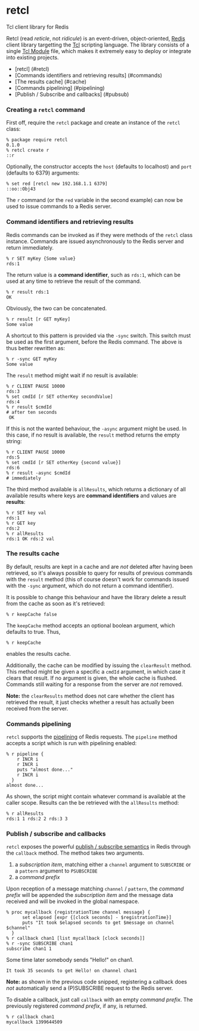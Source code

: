 retcl
=====

Tcl client library for Redis

Retcl (read *reticle*, not *ridicule*) is an event-driven, object-oriented, <a href="http://redis.io">Redis</a> client library targetting the <a href="http://tcl.tk">Tcl</a> scripting language.
The library consists of a single <a href="http://tcl.tk/man/tcl8.6/TclCmd/tm.htm#M9">Tcl Module</a> file, which makes it extremely easy to deploy or integrate into existing projects. 

* [retcl] (#retcl)
* [Commands identifiers and retrieving results] (#commands)
* [The results cache] (#cache)
* [Commands pipelining] (#pipelining)
* [Publish / Subscribe and callbacks] (#pubsub)

<a name="retcl"></a>
### Creating a `retcl` command

First off, require the `retcl` package and create an instance of the `retcl`
class:

    % package require retcl
    0.1.0
    % retcl create r
    ::r

Optionally, the constructor accepts the `host` (defaults to localhost) and `port`
(defaults to 6379) arguments:

    % set red [retcl new 192.168.1.1 6379]
    ::oo::Obj43

The `r` command (or the `red` variable in the second example) can now be used to issue commands to a Redis server.


<a name="commands"></a>
### Command identifiers and retrieving results

Redis commands can be invoked as if they were methods of the `retcl` class instance. Commands are issued asynchronously to the Redis server and return immediately.

    % r SET myKey {Some value}
    rds:1

The return value is a **command identifier**, such as `rds:1`, which can be used at any time to retrieve the result of the command.

    % r result rds:1
    OK
    
Obviously, the two can be concatenated.

    % r result [r GET myKey]
    Some value
    
A shortcut to this pattern is provided via the `-sync` switch. This switch must be used as the first argument, before the Redis command. The above is thus better rewritten as:

    % r -sync GET myKey
    Some value

The `result` method might wait if no result is available:

    % r CLIENT PAUSE 10000
    rds:3
    % set cmdId [r SET otherKey secondValue]
    rds:4
    % r result $cmdId
    # after ten seconds
     OK

If this is not the wanted behaviour, the `-async` argument might be used. In this case, if no result is available, the `result` method returns the empty string:

    % r CLIENT PAUSE 10000
    rds:5
    % set cmdId [r SET otherKey {second value}]
    rds:6
    % r result -async $cmdId
    # immediately


The third method available is `allResults`, which returns a dictionary of all available results where keys are **command identifiers** and values are **results**:

    % r SET key val
    rds:1
    % r GET key
    rds:2
    % r allResults
    rds:1 OK rds:2 val


<a name="cache"></a>
### The results cache

By default, results are kept in a cache and are *not* deleted after having been retrieved, so it's always possible to query for results of previous commands with the `result` method (this of course doesn't work for commands issued with the `-sync` argument, which do not return a command identifier).

It is possible to change this behaviour and have the library delete a result from the cache
as soon as it's retrieved:


    % r keepCache false
    
The `keepCache` method accepts an optional boolean argument, which defaults to true. Thus,

    % r keepCache
    
enables the results cache.

Additionally, the cache can be modified by issuing the `clearResult` method. This method might be given a specific a `cmdId` argument, in which case it clears that result. If no argument is given, the whole cache is flushed. Commands still waiting for a response from the server are *not* removed.

**Note:** the `clearResults` method does not care whether the client has retrieved the result, it just checks whether a result has actually been received from the server.


<a name="pipelining"></a>
### Commands pipelining

`retcl` supports the <a href="http://redis.io/topics/pipelining">pipelining</a> of Redis requests. The `pipeline` method accepts a script which is run with pipelining enabled:

    % r pipeline {
        r INCR i
        r INCR i
        puts "almost done..."
        r INCR i
      }
    almost done...

As shown, the script might contain whatever command is available at the caller scope. Results can the be retrieved with the `allResults` method:

    % r allResults
    rds:1 1 rds:2 2 rds:3 3


<a name="pubsub"></a>
### Publish / subscribe and callbacks

`retcl` exposes the powerful <a href="http://redis.io/topics/pubsub">publish / subscribe semantics</a> in Redis through the `callback` method. The method takes two arguments.

1. a *subscription item*, matching either a `channel` argument to `SUBSCRIBE` or a `pattern` argument to `PSUBSCRIBE`
2. a *command prefix*

Upon reception of a message matching `channel` / `pattern`, the *command prefix* will be appended the *subscription item* and the message data received and will be invoked in the global namespace.

    % proc mycallback {registrationTime channel message} {
          set elapsed [expr {[clock seconds] - $registrationTime}]
          puts "It took $elapsed seconds to get $message on channel $channel"
      }
    % r callback chan1 [list mycallback [clock seconds]]
    % r -sync SUBSCRIBE chan1
    subscribe chan1 1
    
Some time later somebody sends "Hello!" on chan1.

    It took 35 seconds to get Hello! on channel chan1
    
**Note:** as shown in the previous code snipped, registering a callback does *not* automatically send a (P)SUBSCRIBE request to the Redis server.

To disable a callback, just call `callback` with an empty *command prefix*. The previously registered *command prefix*, if any, is returned.

    % r callback chan1
    mycallback 1399644509
